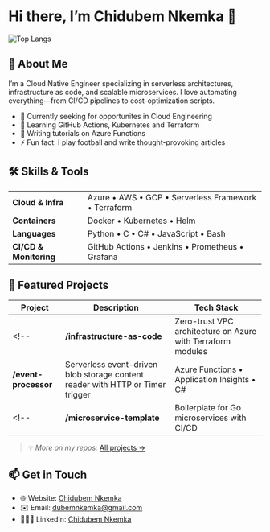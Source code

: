 
# Hi there, I’m Chidubem Nkemka 👋

<!--![GitHub Stats](https://github-readme-stats.vercel.app/api?username=dubemliveson&show_icons=true&theme=default)-->
![Top Langs](https://github-readme-stats.vercel.app/api/top-langs/?username=dubemliveson&layout=compact)
<!--![GitHub Streak](https://github-readme-streak-stats.herokuapp.com?user=dubemliveson&theme=radical)-->


## 🔭 About Me
I’m a Cloud Native Engineer specializing in serverless architectures, infrastructure as code, and scalable microservices. I love automating everything—from CI/CD pipelines to cost-optimization scripts.

- 💼 Currently seeking for opportunites in Cloud Engineering  
- 🌱 Learning GitHub Actions, Kubernetes and Terraform  
- 📝 Writing tutorials on Azure Functions 
- ⚡ Fun fact: I play football and write thought-provoking articles  

## 🛠️ Skills & Tools
<table>
  <tr>
    <td><b>Cloud & Infra</b></td><td>Azure • AWS • GCP • Serverless Framework • Terraform</td>
  </tr>
  <tr>
    <td><b>Containers</b></td><td>Docker • Kubernetes • Helm</td>
  </tr>
  <tr>
    <td><b>Languages</b></td><td>Python • C • C# • JavaScript • Bash</td>
  </tr>
  <tr>
    <td><b>CI/CD & Monitoring</b></td><td>GitHub Actions • Jenkins • Prometheus • Grafana</td>
  </tr>
</table>

## 🚀 Featured Projects

| Project | Description | Tech Stack |
| ------- | ----------- | ---------- |
<!--| **/infrastructure-as-code** | Zero-trust VPC architecture on Azure with Terraform modules | Terraform • Azure |-->
| **/event-processor** | Serverless event-driven blob storage content reader with HTTP or Timer trigger | Azure Functions • Application Insights • C# |
<!--| **/microservice-template** | Boilerplate for Go microservices with CI/CD | Go • Docker • GitHub Actions |-->

> 💡 *More on my repos:* [All projects →](https://github.com/AzureProjects)

## 📫 Get in Touch
- 🌐 Website: [Chidubem Nkemka](https://dubemliveson.github.io/ChidubemNkemka-PortfolioBeta/)  
- ✉️ Email: [dubemnkemka@gmail.com](mailto:dubemnkemka@gmail.com)  
- 👨🏾‍💼 LinkedIn: [Chidubem Nkemka](https://linkedin.com/in/chidubemnkemka)  
